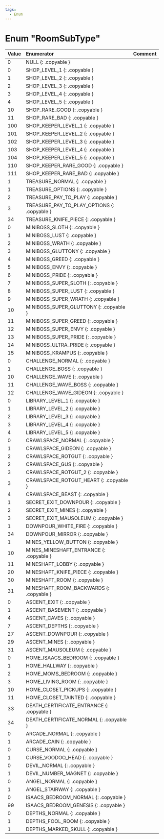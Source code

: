 ```yaml
---
tags:
  - Enum
---
```

# Enum "RoomSubType"
|Value|Enumerator|Comment|
|:--|:--|:--|
|0 |NULL {: .copyable } |  |
|0 |SHOP_LEVEL_1 {: .copyable } |  |
|1 |SHOP_LEVEL_2 {: .copyable } |  |
|2 |SHOP_LEVEL_3 {: .copyable } |  |
|3 |SHOP_LEVEL_4 {: .copyable } |  |
|4 |SHOP_LEVEL_5 {: .copyable } |  |
|10 |SHOP_RARE_GOOD {: .copyable } |  |
|11 |SHOP_RARE_BAD {: .copyable } |  |
|100 |SHOP_KEEPER_LEVEL_1 {: .copyable } |  |
|101 |SHOP_KEEPER_LEVEL_2 {: .copyable } |  |
|102 |SHOP_KEEPER_LEVEL_3 {: .copyable } |  |
|103 |SHOP_KEEPER_LEVEL_4 {: .copyable } |  |
|104 |SHOP_KEEPER_LEVEL_5 {: .copyable } |  |
|110 |SHOP_KEEPER_RARE_GOOD {: .copyable } |  |
|111 |SHOP_KEEPER_RARE_BAD {: .copyable } |  |
|1 |TREASURE_NORMAL {: .copyable } |  |
|1 |TREASURE_OPTIONS {: .copyable } |  |
|2 |TREASURE_PAY_TO_PLAY {: .copyable } |  |
|3 |TREASURE_PAY_TO_PLAY_OPTIONS {: .copyable } |  |
|34 |TREASURE_KNIFE_PIECE {: .copyable } |  |
|0 |MINIBOSS_SLOTH {: .copyable } |  |
|1 |MINIBOSS_LUST {: .copyable } |  |
|2 |MINIBOSS_WRATH {: .copyable } |  |
|3 |MINIBOSS_GLUTTONY {: .copyable } |  |
|4 |MINIBOSS_GREED {: .copyable } |  |
|5 |MINIBOSS_ENVY {: .copyable } |  |
|6 |MINIBOSS_PRIDE {: .copyable } |  |
|7 |MINIBOSS_SUPER_SLOTH {: .copyable } |  |
|8 |MINIBOSS_SUPER_LUST {: .copyable } |  |
|9 |MINIBOSS_SUPER_WRATH {: .copyable } |  |
|10 |MINIBOSS_SUPER_GLUTTONY {: .copyable } |  |
|11 |MINIBOSS_SUPER_GREED {: .copyable } |  |
|12 |MINIBOSS_SUPER_ENVY {: .copyable } |  |
|13 |MINIBOSS_SUPER_PRIDE {: .copyable } |  |
|14 |MINIBOSS_ULTRA_PRIDE {: .copyable } |  |
|15 |MINIBOSS_KRAMPUS {: .copyable } |  |
|0 |CHALLENGE_NORMAL {: .copyable } |  |
|1 |CHALLENGE_BOSS {: .copyable } |  |
|10 |CHALLENGE_WAVE {: .copyable } |  |
|11 |CHALLENGE_WAVE_BOSS {: .copyable } |  |
|12 |CHALLENGE_WAVE_GIDEON {: .copyable } |  |
|0 |LIBRARY_LEVEL_1 {: .copyable } |  |
|1 |LIBRARY_LEVEL_2 {: .copyable } |  |
|2 |LIBRARY_LEVEL_3 {: .copyable } |  |
|3 |LIBRARY_LEVEL_4 {: .copyable } |  |
|4 |LIBRARY_LEVEL_5 {: .copyable } |  |
|0 |CRAWLSPACE_NORMAL {: .copyable } |  |
|1 |CRAWLSPACE_GIDEON {: .copyable } |  |
|2 |CRAWLSPACE_ROTGUT {: .copyable } |  |
|2 |CRAWLSPACE_GUS {: .copyable } |  |
|3 |CRAWLSPACE_ROTGUT_2 {: .copyable } |  |
|3 |CRAWLSPACE_ROTGUT_HEART {: .copyable } |  |
|4 |CRAWLSPACE_BEAST {: .copyable } |  |
|1 |SECRET_EXIT_DOWNPOUR {: .copyable } |  |
|2 |SECRET_EXIT_MINES {: .copyable } |  |
|3 |SECRET_EXIT_MAUSOLEUM {: .copyable } |  |
|1 |DOWNPOUR_WHITE_FIRE {: .copyable } |  |
|34 |DOWNPOUR_MIRROR {: .copyable } |  |
|1 |MINES_YELLOW_BUTTON {: .copyable } |  |
|10 |MINES_MINESHAFT_ENTRANCE {: .copyable } |  |
|11 |MINESHAFT_LOBBY {: .copyable } |  |
|20 |MINESHAFT_KNIFE_PIECE {: .copyable } |  |
|30 |MINESHAFT_ROOM {: .copyable } |  |
|31 |MINESHAFT_ROOM_BACKWARDS {: .copyable } |  |
|0 |ASCENT_EXIT {: .copyable } |  |
|1 |ASCENT_BASEMENT {: .copyable } |  |
|4 |ASCENT_CAVES {: .copyable } |  |
|7 |ASCENT_DEPTHS {: .copyable } |  |
|27 |ASCENT_DOWNPOUR {: .copyable } |  |
|29 |ASCENT_MINES {: .copyable } |  |
|31 |ASCENT_MAUSOLEUM {: .copyable } |  |
|0 |HOME_ISAACS_BEDROOM {: .copyable } |  |
|1 |HOME_HALLWAY {: .copyable } |  |
|2 |HOME_MOMS_BEDROOM {: .copyable } |  |
|3 |HOME_LIVING_ROOM {: .copyable } |  |
|10 |HOME_CLOSET_PICKUPS {: .copyable } |  |
|11 |HOME_CLOSET_TAINTED {: .copyable } |  |
|33 |DEATH_CERTIFICATE_ENTRANCE {: .copyable } |  |
|34 |DEATH_CERTIFICATE_NORMAL {: .copyable } |  |
|0 |ARCADE_NORMAL {: .copyable } |  |
|1 |ARCADE_CAIN {: .copyable } |  |
|0 |CURSE_NORMAL {: .copyable } |  |
|1 |CURSE_VOODOO_HEAD {: .copyable } |  |
|0 |DEVIL_NORMAL {: .copyable } |  |
|1 |DEVIL_NUMBER_MAGNET {: .copyable } |  |
|0 |ANGEL_NORMAL {: .copyable } |  |
|1 |ANGEL_STAIRWAY {: .copyable } |  |
|0 |ISAACS_BEDROOM_NORMAL {: .copyable } |  |
|99 |ISAACS_BEDROOM_GENESIS {: .copyable } |  |
|0 |DEPTHS_NORMAL {: .copyable } |  |
|1 |DEPTHS_FOOL_ROOM {: .copyable } |  |
|1 |DEPTHS_MARKED_SKULL {: .copyable } |  |
